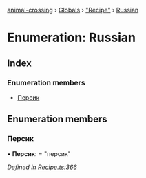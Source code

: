 [animal-crossing](../README.md) › [Globals](../globals.md) › ["Recipe"](../modules/_recipe_.md) › [Russian](_recipe_.russian.md)

# Enumeration: Russian

## Index

### Enumeration members

* [Персик](_recipe_.russian.md#персик)

## Enumeration members

###  Персик

• **Персик**: = "персик"

*Defined in [Recipe.ts:366](https://github.com/Norviah/animal-crossing/blob/b7769d3/module/types/Recipe.ts#L366)*
